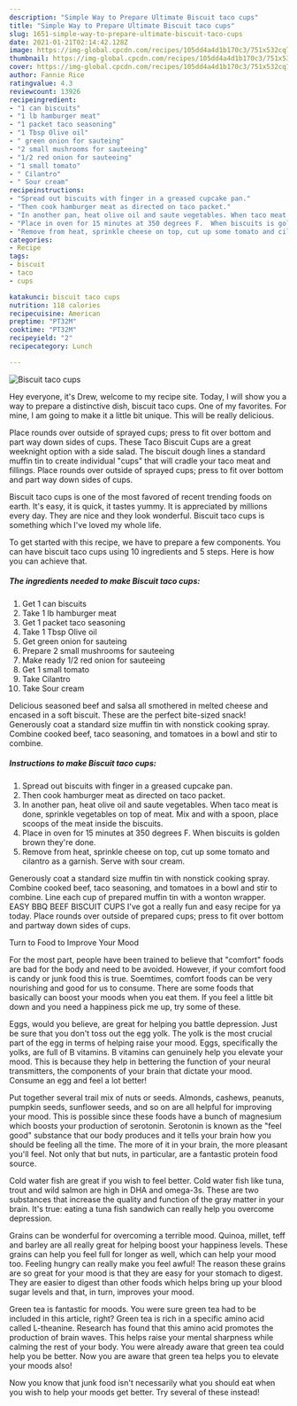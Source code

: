 ```yaml
---
description: "Simple Way to Prepare Ultimate Biscuit taco cups"
title: "Simple Way to Prepare Ultimate Biscuit taco cups"
slug: 1651-simple-way-to-prepare-ultimate-biscuit-taco-cups
date: 2021-01-21T02:14:42.128Z
image: https://img-global.cpcdn.com/recipes/105dd4a4d1b170c3/751x532cq70/biscuit-taco-cups-recipe-main-photo.jpg
thumbnail: https://img-global.cpcdn.com/recipes/105dd4a4d1b170c3/751x532cq70/biscuit-taco-cups-recipe-main-photo.jpg
cover: https://img-global.cpcdn.com/recipes/105dd4a4d1b170c3/751x532cq70/biscuit-taco-cups-recipe-main-photo.jpg
author: Fannie Rice
ratingvalue: 4.3
reviewcount: 13926
recipeingredient:
- "1 can biscuits"
- "1 lb hamburger meat"
- "1 packet taco seasoning"
- "1 Tbsp Olive oil"
- " green onion for sauteing"
- "2 small mushrooms for sauteeing"
- "1/2 red onion for sauteeing"
- "1 small tomato"
- " Cilantro"
- " Sour cream"
recipeinstructions:
- "Spread out biscuits with finger in a greased cupcake pan."
- "Then cook hamburger meat as directed on taco packet."
- "In another pan, heat olive oil and saute vegetables. When taco meat is done, sprinkle vegetables on top of meat. Mix and with a spoon, place scoops of the meat inside the biscuits."
- "Place in oven for 15 minutes at 350 degrees F.  When biscuits is golden brown they&#39;re done."
- "Remove from heat, sprinkle cheese on top, cut up some tomato and cilantro as a garnish. Serve with sour cream."
categories:
- Recipe
tags:
- biscuit
- taco
- cups

katakunci: biscuit taco cups 
nutrition: 118 calories
recipecuisine: American
preptime: "PT32M"
cooktime: "PT32M"
recipeyield: "2"
recipecategory: Lunch

---
```



![Biscuit taco cups](https://img-global.cpcdn.com/recipes/105dd4a4d1b170c3/751x532cq70/biscuit-taco-cups-recipe-main-photo.jpg)

Hey everyone, it's Drew, welcome to my recipe site. Today, I will show you a way to prepare a distinctive dish, biscuit taco cups. One of my favorites. For mine, I am going to make it a little bit unique. This will be really delicious.

Place rounds over outside of sprayed cups; press to fit over bottom and part way down sides of cups. These Taco Biscuit Cups are a great weeknight option with a side salad. The biscuit dough lines a standard muffin tin to create individual &#34;cups&#34; that will cradle your taco meat and fillings. Place rounds over outside of sprayed cups; press to fit over bottom and part way down sides of cups.

Biscuit taco cups is one of the most favored of recent trending foods on earth. It's easy, it is quick, it tastes yummy. It is appreciated by millions every day. They are nice and they look wonderful. Biscuit taco cups is something which I've loved my whole life.


To get started with this recipe, we have to prepare a few components. You can have biscuit taco cups using 10 ingredients and 5 steps. Here is how you can achieve that.

<!--inarticleads1-->

##### The ingredients needed to make Biscuit taco cups:

1. Get 1 can biscuits
1. Take 1 lb hamburger meat
1. Get 1 packet taco seasoning
1. Take 1 Tbsp Olive oil
1. Get  green onion for sauteing
1. Prepare 2 small mushrooms for sauteeing
1. Make ready 1/2 red onion for sauteeing
1. Get 1 small tomato
1. Take  Cilantro
1. Take  Sour cream


Delicious seasoned beef and salsa all smothered in melted cheese and encased in a soft biscuit. These are the perfect bite-sized snack! Generously coat a standard size muffin tin with nonstick cooking spray. Combine cooked beef, taco seasoning, and tomatoes in a bowl and stir to combine. 

<!--inarticleads2-->

##### Instructions to make Biscuit taco cups:

1. Spread out biscuits with finger in a greased cupcake pan.
1. Then cook hamburger meat as directed on taco packet.
1. In another pan, heat olive oil and saute vegetables. When taco meat is done, sprinkle vegetables on top of meat. Mix and with a spoon, place scoops of the meat inside the biscuits.
1. Place in oven for 15 minutes at 350 degrees F.  When biscuits is golden brown they&#39;re done.
1. Remove from heat, sprinkle cheese on top, cut up some tomato and cilantro as a garnish. Serve with sour cream.


Generously coat a standard size muffin tin with nonstick cooking spray. Combine cooked beef, taco seasoning, and tomatoes in a bowl and stir to combine. Line each cup of prepared muffin tin with a wonton wrapper. EASY BBQ BEEF BISCUIT CUPS I&#39;ve got a really fun and easy recipe for ya today. Place rounds over outside of prepared cups; press to fit over bottom and partway down sides of cups. 

Turn to Food to Improve Your Mood


For the most part, people have been trained to believe that "comfort" foods are bad for the body and need to be avoided. However, if your comfort food is candy or junk food this is true. Soemtimes, comfort foods can be very nourishing and good for us to consume. There are some foods that basically can boost your moods when you eat them. If you feel a little bit down and you need a happiness pick me up, try some of these.

Eggs, would you believe, are great for helping you battle depression. Just be sure that you don't toss out the egg yolk. The yolk is the most crucial part of the egg in terms of helping raise your mood. Eggs, specifically the yolks, are full of B vitamins. B vitamins can genuinely help you elevate your mood. This is because they help in bettering the function of your neural transmitters, the components of your brain that dictate your mood. Consume an egg and feel a lot better!

Put together several trail mix of nuts or seeds. Almonds, cashews, peanuts, pumpkin seeds, sunflower seeds, and so on are all helpful for improving your mood. This is possible since these foods have a bunch of magnesium which boosts your production of serotonin. Serotonin is known as the "feel good" substance that our body produces and it tells your brain how you should be feeling all the time. The more of it in your brain, the more pleasant you'll feel. Not only that but nuts, in particular, are a fantastic protein food source.

Cold water fish are great if you wish to feel better. Cold water fish like tuna, trout and wild salmon are high in DHA and omega-3s. These are two substances that increase the quality and function of the gray matter in your brain. It's true: eating a tuna fish sandwich can really help you overcome depression. 

Grains can be wonderful for overcoming a terrible mood. Quinoa, millet, teff and barley are all really great for helping boost your happiness levels. These grains can help you feel full for longer as well, which can help your mood too. Feeling hungry can really make you feel awful! The reason these grains are so great for your mood is that they are easy for your stomach to digest. They are easier to digest than other foods which helps bring up your blood sugar levels and that, in turn, improves your mood.

Green tea is fantastic for moods. You were sure green tea had to be included in this article, right? Green tea is rich in a specific amino acid called L-theanine. Research has found that this amino acid promotes the production of brain waves. This helps raise your mental sharpness while calming the rest of your body. You were already aware that green tea could help you be better. Now you are aware that green tea helps you to elevate your moods also!

Now you know that junk food isn't necessarily what you should eat when you wish to help your moods get better. Try several of these instead!

